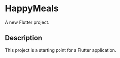 # HappyMeals

A new Flutter project.

## Description

This project is a starting point for a Flutter application.
